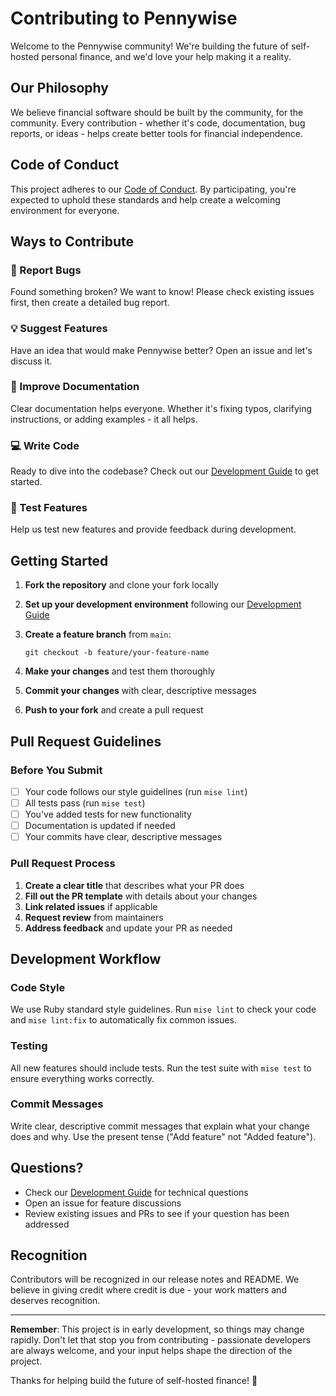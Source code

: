 # Contributing to Pennywise

Welcome to the Pennywise community! We're building the future of self-hosted personal finance, and we'd love your help
making it a reality.

## Our Philosophy

We believe financial software should be built by the community, for the community. Every contribution - whether it's
code, documentation, bug reports, or ideas - helps create better tools for financial independence.

## Code of Conduct

This project adheres to our [Code of Conduct](./CODE_OF_CONDUCT.md). By participating, you're expected to uphold these
standards and help create a welcoming environment for everyone.

## Ways to Contribute

### 🐛 Report Bugs

Found something broken? We want to know! Please check existing issues first, then create a detailed bug report.

### 💡 Suggest Features

Have an idea that would make Pennywise better? Open an issue and let's discuss it.

### 📖 Improve Documentation

Clear documentation helps everyone. Whether it's fixing typos, clarifying instructions, or adding examples - it all
helps.

### 💻 Write Code

Ready to dive into the codebase? Check out our [Development Guide](./DEVELOPMENT.md) to get started.

### 🧪 Test Features

Help us test new features and provide feedback during development.

## Getting Started

1. **Fork the repository** and clone your fork locally
2. **Set up your development environment** following our [Development Guide](./DEVELOPMENT.md)
3. **Create a feature branch** from `main`:

   ```shell
   git checkout -b feature/your-feature-name
   ```

4. **Make your changes** and test them thoroughly
5. **Commit your changes** with clear, descriptive messages
6. **Push to your fork** and create a pull request

## Pull Request Guidelines

### Before You Submit

- [ ] Your code follows our style guidelines (run `mise lint`)
- [ ] All tests pass (run `mise test`)
- [ ] You've added tests for new functionality
- [ ] Documentation is updated if needed
- [ ] Your commits have clear, descriptive messages

### Pull Request Process

1. **Create a clear title** that describes what your PR does
2. **Fill out the PR template** with details about your changes
3. **Link related issues** if applicable
4. **Request review** from maintainers
5. **Address feedback** and update your PR as needed

## Development Workflow

### Code Style

We use Ruby standard style guidelines. Run `mise lint` to check your code and `mise lint:fix` to automatically fix
common issues.

### Testing

All new features should include tests. Run the test suite with `mise test` to ensure everything works correctly.

### Commit Messages

Write clear, descriptive commit messages that explain what your change does and why. Use the present tense
("Add feature" not "Added feature").

## Questions?

- Check our [Development Guide](./DEVELOPMENT.md) for technical questions
- Open an issue for feature discussions
- Review existing issues and PRs to see if your question has been addressed

## Recognition

Contributors will be recognized in our release notes and README. We believe in giving credit where credit is due - your
work matters and deserves recognition.

---

**Remember**: This project is in early development, so things may change rapidly. Don't let that stop you from
contributing - passionate developers are always welcome, and your input helps shape the direction of the project.

Thanks for helping build the future of self-hosted finance! 🚀
